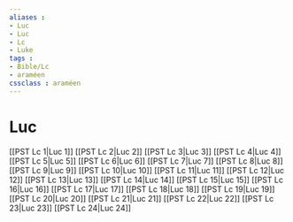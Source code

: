 ```yaml
---
aliases : 
- Luc
- Luc
- Lc
- Luke
tags : 
- Bible/Lc
- araméen
cssclass : araméen
---
```


# Luc

[[PST Lc 1|Luc 1]]
[[PST Lc 2|Luc 2]]
[[PST Lc 3|Luc 3]]
[[PST Lc 4|Luc 4]]
[[PST Lc 5|Luc 5]]
[[PST Lc 6|Luc 6]]
[[PST Lc 7|Luc 7]]
[[PST Lc 8|Luc 8]]
[[PST Lc 9|Luc 9]]
[[PST Lc 10|Luc 10]]
[[PST Lc 11|Luc 11]]
[[PST Lc 12|Luc 12]]
[[PST Lc 13|Luc 13]]
[[PST Lc 14|Luc 14]]
[[PST Lc 15|Luc 15]]
[[PST Lc 16|Luc 16]]
[[PST Lc 17|Luc 17]]
[[PST Lc 18|Luc 18]]
[[PST Lc 19|Luc 19]]
[[PST Lc 20|Luc 20]]
[[PST Lc 21|Luc 21]]
[[PST Lc 22|Luc 22]]
[[PST Lc 23|Luc 23]]
[[PST Lc 24|Luc 24]]
